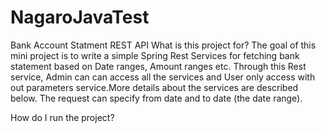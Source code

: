 # NagaroJavaTest
Bank Account Statment REST API
What is this project for?
The goal of this mini project is to write a simple Spring Rest Services for fetching bank statement based on Date ranges, Amount ranges etc. Through this Rest service, Admin can can access all the services and User only access with out parameters service.More details about the services are described below.
The request can specify from date and to date (the date range).

How do I run the project?

